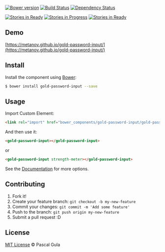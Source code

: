 [![Bower version](https://badge.fury.io/bo/gold-password-input.svg)](https://badge.fury.io/bo/gold-password-input)
[![Build Status](https://travis-ci.org/MeTaNoV/gold-password-input.svg?branch=master)](https://travis-ci.org/MeTaNoV/gold-password-input)
[![Dependency Status](https://gemnasium.com/MeTaNoV/gold-password-input.svg)](https://gemnasium.com/MeTaNoV/gold-password-input)

[![Stories in Ready](https://badge.waffle.io/MeTaNoV/gold-password-input.svg?label=ready&title=Ready)](http://waffle.io/MeTaNoV/gold-password-input)
[![Stories in Progress](https://badge.waffle.io/MeTaNoV/gold-password-input.svg?label=in%20progress&title=In%20Progress)](http://waffle.io/MeTaNoV/gold-password-input)
[![Stories in Ready](https://badge.waffle.io/MeTaNoV/gold-password-input.svg?label=done&title=Done)](http://waffle.io/MeTaNoV/gold-password-input)

## Demo

[https://metanov.github.io/gold-password-input/](https://metanov.github.io/gold-password-input/)

## Install

Install the component using [Bower](http://bower.io/):

```sh
$ bower install gold-password-input --save
```

## Usage

Import Custom Element:

```html
<link rel="import" href="bower_components/gold-password-input/gold-password-input.html">
```

And then use it:

```html
<gold-password-input></gold-password-input>
```
or
```html
<gold-password-input strength-meter></gold-password-input>
```

See the [Documentation](https://metanov.github.io/gold-password-input/) for more options.

## Contributing

1. Fork it!
2. Create your feature branch: `git checkout -b my-new-feature`
3. Commit your changes: `git commit -m 'Add some feature'`
4. Push to the branch: `git push origin my-new-feature`
5. Submit a pull request :D

## License

[MIT License](http://opensource.org/licenses/MIT) © Pascal Gula

